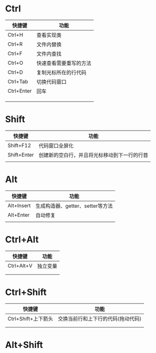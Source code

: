 # Ctrl


| 快捷键     | 功能                   |
| ---------- | ---------------------- |
| Ctrl+H     | 查看实现类             |
| Ctrl+R     | 文件内替换             |
| Ctrl+F     | 文件内查找             |
| Ctrl+O     | 快速查看需要重写的方法 |
| Ctrl+D     | 复制光标所在的行代码   |
| Ctrl+Tab   | 切换代码窗口           |
| Ctrl+Enter | 回车                   |
|            |                        |
|            |                        |
|            |                        |

# Shift

| 快捷键      | 功能                                         |
| ----------- | -------------------------------------------- |
| Shift+F12   | 代码窗口全屏化                               |
| Shift+Enter | 创建新的空白行，并且将光标移动到下一行的行首 |
|             |                                              |





# Alt

| 快捷键     | 功能                             |
| ---------- | -------------------------------- |
| Alt+Insert | 生成构造器、getter、setter等方法 |
| Alt+Enter  | 自动修复                         |
|            |                                  |





# Ctrl+Alt

| 快捷键     | 功能     |
| ---------- | -------- |
| Ctrl+Alt+V | 独立变量 |
|            |          |
|            |          |



# Ctrl+Shift

| 快捷键              | 功能                               |
| ------------------- | ---------------------------------- |
| Ctrl+Shift+上下箭头 | 交换当前行和上下行的代码(拖动代码) |
|                     |                                    |
|                     |                                    |



# Alt+Shift

